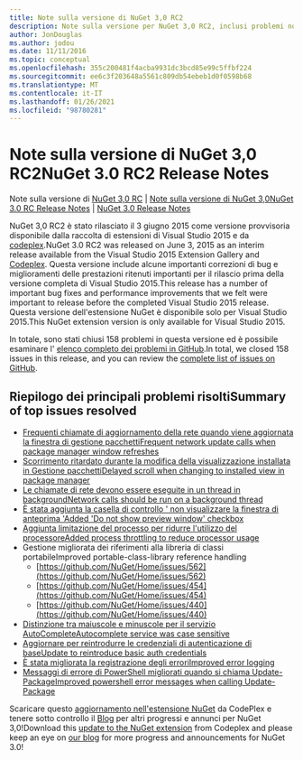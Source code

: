 ```yaml
---
title: Note sulla versione di NuGet 3,0 RC2
description: Note sulla versione per NuGet 3,0 RC2, inclusi problemi noti, correzioni di bug, funzionalità aggiunte e DCR.
author: JonDouglas
ms.author: jodou
ms.date: 11/11/2016
ms.topic: conceptual
ms.openlocfilehash: 355c200481f4acba9931dc3bcd85e99c5ffbf224
ms.sourcegitcommit: ee6c3f203648a5561c809db54ebeb1d0f0598b68
ms.translationtype: MT
ms.contentlocale: it-IT
ms.lasthandoff: 01/26/2021
ms.locfileid: "98780281"
---
```

# <a name="nuget-30-rc2-release-notes"></a><span data-ttu-id="9b150-103">Note sulla versione di NuGet 3,0 RC2</span><span class="sxs-lookup"><span data-stu-id="9b150-103">NuGet 3.0 RC2 Release Notes</span></span>

<span data-ttu-id="9b150-104">Note sulla versione di [NuGet 3,0 RC](../release-notes/nuget-3.0-RC.md)  |  [Note sulla versione di NuGet 3,0](../release-notes/nuget-3.0.0.md)</span><span class="sxs-lookup"><span data-stu-id="9b150-104">[NuGet 3.0 RC Release Notes](../release-notes/nuget-3.0-RC.md) | [NuGet 3.0 Release Notes](../release-notes/nuget-3.0.0.md)</span></span>

<span data-ttu-id="9b150-105">NuGet 3,0 RC2 è stato rilasciato il 3 giugno 2015 come versione provvisoria disponibile dalla raccolta di estensioni di Visual Studio 2015 e da [codeplex](https://nuget.codeplex.com/releases/view/615507).</span><span class="sxs-lookup"><span data-stu-id="9b150-105">NuGet 3.0 RC2 was released on June 3, 2015 as an interim release available from the Visual Studio 2015 Extension Gallery and [Codeplex](https://nuget.codeplex.com/releases/view/615507).</span></span> <span data-ttu-id="9b150-106">Questa versione include alcune importanti correzioni di bug e miglioramenti delle prestazioni ritenuti importanti per il rilascio prima della versione completa di Visual Studio 2015.</span><span class="sxs-lookup"><span data-stu-id="9b150-106">This release has a number of important bug fixes and performance improvements that we felt were important to release before the completed Visual Studio 2015 release.</span></span> <span data-ttu-id="9b150-107">Questa versione dell'estensione NuGet è disponibile solo per Visual Studio 2015.</span><span class="sxs-lookup"><span data-stu-id="9b150-107">This NuGet extension version is only available for Visual Studio 2015.</span></span>

<span data-ttu-id="9b150-108">In totale, sono stati chiusi 158 problemi in questa versione ed è possibile esaminare l' [elenco completo dei problemi in GitHub](https://github.com/NuGet/Home/issues?utf8=%E2%9C%93&q=is%3Aclosed+milestone%3A3.0.0-RTM+sort%3Aupdated-asc+updated%3A%3C%3D2015-06-01).</span><span class="sxs-lookup"><span data-stu-id="9b150-108">In total, we closed 158 issues in this release, and you can review the [complete list of issues on GitHub](https://github.com/NuGet/Home/issues?utf8=%E2%9C%93&q=is%3Aclosed+milestone%3A3.0.0-RTM+sort%3Aupdated-asc+updated%3A%3C%3D2015-06-01).</span></span>

## <a name="summary-of-top-issues-resolved"></a><span data-ttu-id="9b150-109">Riepilogo dei principali problemi risolti</span><span class="sxs-lookup"><span data-stu-id="9b150-109">Summary of top issues resolved</span></span>

* [<span data-ttu-id="9b150-110">Frequenti chiamate di aggiornamento della rete quando viene aggiornata la finestra di gestione pacchetti</span><span class="sxs-lookup"><span data-stu-id="9b150-110">Frequent network update calls when package manager window refreshes</span></span>](https://github.com/NuGet/Home/issues/515)
* [<span data-ttu-id="9b150-111">Scorrimento ritardato durante la modifica della visualizzazione installata in Gestione pacchetti</span><span class="sxs-lookup"><span data-stu-id="9b150-111">Delayed scroll when changing to installed view in package manager</span></span>](https://github.com/NuGet/Home/issues/519)
* [<span data-ttu-id="9b150-112">Le chiamate di rete devono essere eseguite in un thread in background</span><span class="sxs-lookup"><span data-stu-id="9b150-112">Network calls should be run on a background thread</span></span>](https://github.com/NuGet/Home/issues/516)
* [<span data-ttu-id="9b150-113">È stata aggiunta la casella di controllo ' non visualizzare la finestra di anteprima '</span><span class="sxs-lookup"><span data-stu-id="9b150-113">Added 'Do not show preview window' checkbox</span></span>](https://github.com/NuGet/Home/issues/566)
* [<span data-ttu-id="9b150-114">Aggiunta limitazione del processo per ridurre l'utilizzo del processore</span><span class="sxs-lookup"><span data-stu-id="9b150-114">Added process throttling to reduce processor usage</span></span>](https://github.com/NuGet/Home/issues/356)
* <span data-ttu-id="9b150-115">Gestione migliorata dei riferimenti alla libreria di classi portabile</span><span class="sxs-lookup"><span data-stu-id="9b150-115">Improved portable-class-library reference handling</span></span>
    * [https://github.com/NuGet/Home/issues/562](https://github.com/NuGet/Home/issues/562)
    * [https://github.com/NuGet/Home/issues/454](https://github.com/NuGet/Home/issues/454)
    * [https://github.com/NuGet/Home/issues/440](https://github.com/NuGet/Home/issues/440)
* [<span data-ttu-id="9b150-116">Distinzione tra maiuscole e minuscole per il servizio AutoComplete</span><span class="sxs-lookup"><span data-stu-id="9b150-116">Autocomplete service was case sensitive</span></span>](https://github.com/NuGet/Home/issues/198)
* [<span data-ttu-id="9b150-117">Aggiornare per reintrodurre le credenziali di autenticazione di base</span><span class="sxs-lookup"><span data-stu-id="9b150-117">Update to reintroduce basic auth credentials</span></span>](https://github.com/NuGet/Home/issues/456)
* [<span data-ttu-id="9b150-118">È stata migliorata la registrazione degli errori</span><span class="sxs-lookup"><span data-stu-id="9b150-118">Improved error logging</span></span>](https://github.com/NuGet/Home/issues/407)
* [<span data-ttu-id="9b150-119">Messaggi di errore di PowerShell migliorati quando si chiama Update-Package</span><span class="sxs-lookup"><span data-stu-id="9b150-119">Improved powershell error messages when calling Update-Package</span></span>](https://github.com/NuGet/Home/issues/5)

<span data-ttu-id="9b150-120">Scaricare questo [aggiornamento nell'estensione NuGet](https://nuget.codeplex.com/releases/view/615507) da CodePlex e tenere sotto controllo il [Blog](http://blog.nuget.org) per altri progressi e annunci per NuGet 3,0!</span><span class="sxs-lookup"><span data-stu-id="9b150-120">Download this [update to the NuGet extension](https://nuget.codeplex.com/releases/view/615507) from Codeplex and please keep an eye on [our blog](http://blog.nuget.org) for more progress and announcements for NuGet 3.0!</span></span>